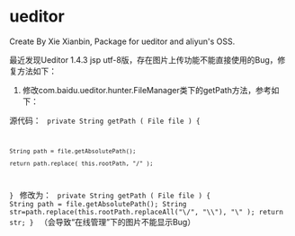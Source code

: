 ueditor
=======

Create By Xie Xianbin, Package for ueditor and aliyun's OSS.


最近发现Ueditor 1.4.3 jsp utf-8版，存在图片上传功能不能直接使用的Bug，修复方法如下：

1. 修改com.baidu.ueditor.hunter.FileManager类下的getPath方法，参考如下：

源代码：
<code>
private String getPath ( File file ) {

	String path = file.getAbsolutePath();

	return path.replace( this.rootPath, "/" );

}
</code>
修改为：
<code>
private String getPath ( File file ) {
   String path = file.getAbsolutePath();
   String str=path.replace(this.rootPath.replaceAll("\\/", "\\\\"), "\\" );
   return str;
}
</code>
（会导致“在线管理”下的图片不能显示Bug）




